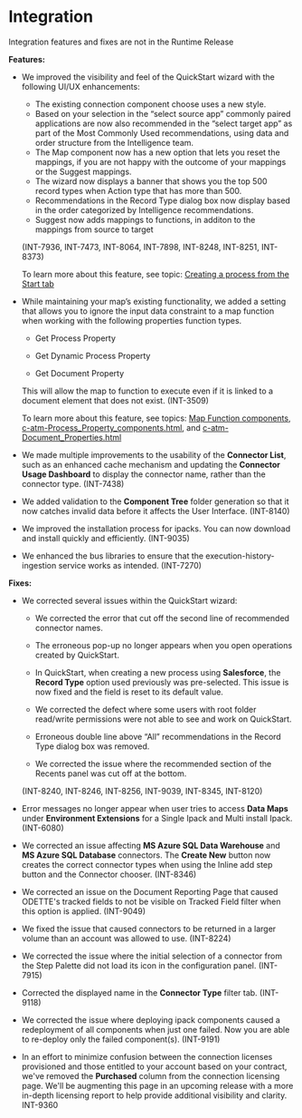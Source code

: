 #  Integration

<head>
  <meta name="guidename" content="Release Notes"/>
  <meta name="context" content="GUID-78d6dc7b-f1da-4794-b45c-b9582b260b64"/>
</head>


Integration features and fixes are not in the Runtime Release


**Features:**

-   We improved the visibility and feel of the QuickStart wizard with the following UI/UX enhancements:

    -   The existing connection component choose uses a new style.
    -   Based on your selection in the “select source app” commonly paired applications are now also recommended in the “select target app” as part of the Most Commonly Used recommendations, using data and order structure from the Intelligence team.
    -   The Map component now has a new option that lets you reset the mappings, if you are not happy with the outcome of your mappings or the Suggest mappings.
    -   The wizard now displays a banner that shows you the top 500 record types when Action type that has more than 500.
    -   Recommendations in the Record Type dialog box now display based in the order categorized by Intelligence recommendations.
    -   Suggest now adds mappings to functions, in additon to the mappings from source to target
  
    \(INT-7936, INT-7473, INT-8064, INT-7898, INT-8248, INT-8251, INT-8373\)

    To learn more about this feature, see topic: [Creating a process from the Start tab](../../Integration/Process%20building/int-Creating_a_process_from_the_start_tab_66623bfb-3e42-4c77-b6db-e82dc5a4f206.md)

-   While maintaining your map’s existing functionality, we added a setting that allows you to ignore the input data constraint to a map function when working with the following properties function types.

    -   Get Process Property

    -   Get Dynamic Process Property

    -   Get Document Property

    This will allow the map to function to execute even if it is linked to a document element that does not exist. \(INT-3509\)

    To learn more about this feature, see topics: [Map Function components](../../Integration/Process%20building/Process%20components/r-atm-Map_Function_components_d209f3e8-3094-42de-a504-2f2dc33ab15c.md), [ c-atm-Process_Property_components.html](../../Integration/Process%20building/Process%20components/c-atm-Process_Property_components_0b0a1f0f-d712-4087-a163-35dcdc214e7a.md), and [ c-atm-Document_Properties.html](../../Integration/Process%20building/Properties/c-atm-Document_Properties_8d6971ff-fcda-49ff-8c3d-e6a5c716c329.md)

-   We made multiple improvements to the usability of the **Connector List**, such as an enhanced cache mechanism and updating the **Connector Usage Dashboard** to display the connector name, rather than the connector type. \(INT-7438\)
-   We added validation to the **Component Tree** folder generation so that it now catches invalid data before it affects the User Interface. \(INT-8140\)
-   We improved the installation process for ipacks. You can now download and install quickly and efficiently. \(INT-9035\)
-   We enhanced the bus libraries to ensure that the execution-history-ingestion service works as intended. \(INT-7270\)

**Fixes:**

-   We corrected several issues within the QuickStart wizard:

    -   We corrected the error that cut off the second line of recommended connector names.

    -   The erroneous pop-up no longer appears when you open operations created by QuickStart.

    -   In QuickStart, when creating a new process using **Salesforce**, the **Record Type** option used previously was pre-selected. This issue is now fixed and the field is reset to its default value.

    -   We corrected the defect where some users with root folder read/write permissions were not able to see and work on QuickStart.

    -   Erroneous double line above “All” recommendations in the Record Type dialog box was removed.
    -   We corrected the issue where the recommended section of the Recents panel was cut off at the bottom.
  
    \(INT-8240, INT-8246, INT-8256, INT-9039, INT-8345, INT-8120\)

-   Error messages no longer appear when user tries to access **Data Maps** under **Environment Extensions** for a Single Ipack and Multi install Ipack. \(INT-6080\)
-   We corrected an issue affecting **MS Azure SQL Data Warehouse** and **MS Azure SQL Database** connectors. The **Create New** button now creates the correct connector types when using the Inline add step button and the Connector chooser. \(INT-8346\)
-   We corrected an issue on the Document Reporting Page that caused ODETTE's tracked fields to not be visible on Tracked Field filter when this option is applied. \(INT-9049\)
-   We fixed the issue that caused connectors to be returned in a larger volume than an account was allowed to use. \(INT-8224\)
-   We corrected the issue where the initial selection of a connector from the Step Palette did not load its icon in the configuration panel. \(INT-7915\)
-   Corrected the displayed name in the **Connector Type** filter tab. \(INT-9118\)
-   We corrected the issue where deploying ipack components caused a redeployment of all components when just one failed. Now you are able to re-deploy only the failed component\(s\). \(INT-9191\)
-   In an effort to minimize confusion between the connection licenses provisioned and those entitled to your account based on your contract, we've removed the **Purchased** column from the connection licensing page. We'll be augmenting this page in an upcoming release with a more in-depth licensing report to help provide additional visibility and clarity. INT-9360